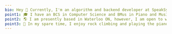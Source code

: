 ```yaml
---
bio: Hey 👋 Currently, I'm an algorithm and backend developer at SpeakSynk Technology. I am passionate about building technology at scale and have experience across the stack.
point1: 🎓 I have an BCS in Computer Science and BMus in Piano and Music Composition
point2: 🌎 I am presently based in Waterloo ON, however, I am open to work anywhere in North America or remotely.
point3: 🧗 In my spare time, I enjoy rock climbing and playing the piano
---
```

